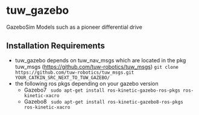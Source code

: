 # tuw_gazebo
GazeboSim Models such as a pioneer differential drive
## Installation Requirements
* tuw_gazebo depends on tuw_nav_msgs which are located in the pkg tuw_msgs (https://github.com/tuw-robotics/tuw_msgs)
``` git clone https://github.com/tuw-robotics/tuw_msgs.git YOUR_CATKIN_SRC_NEXT_TO_TUW_GAZEBO/ ```
* the following ros pkgs depending on your gazebo version
  * Gazebo7
``` sudo apt-get install ros-kinetic-gazebo-ros-pkgs ros-kinetic-xacro```
  * Gazebo8
``` sudo apt-get install ros-kinetic-gazebo8-ros-pkgs ros-kinetic-xacro```
